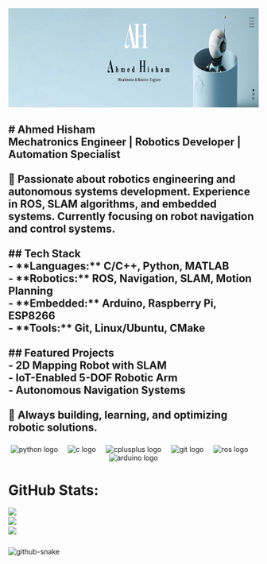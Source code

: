 <div align="center">
 <img height="200" src="LinkedIn Cover 2.png"  /> 
</div>

###

<h2 align="left"># Ahmed Hisham<br>Mechatronics Engineer | Robotics Developer | Automation Specialist<br><br>🤖 Passionate about robotics engineering and autonomous systems development. Experience in ROS, SLAM algorithms, and embedded systems. Currently focusing on robot navigation and control systems.<br><br>## Tech Stack<br>- **Languages:** C/C++, Python, MATLAB<br>- **Robotics:** ROS, Navigation, SLAM, Motion Planning<br>- **Embedded:** Arduino, Raspberry Pi, ESP8266<br>- **Tools:** Git, Linux/Ubuntu, CMake<br><br>## Featured Projects<br>- 2D Mapping Robot with SLAM<br>- IoT-Enabled 5-DOF Robotic Arm<br>- Autonomous Navigation Systems<br><br>🔧 Always building, learning, and optimizing robotic solutions.</h2>

###

<div align="center">
  <img src="https://cdn.jsdelivr.net/gh/devicons/devicon/icons/python/python-original.svg" height="30" alt="python logo"  />
  <img width="12" />
  <img src="https://cdn.jsdelivr.net/gh/devicons/devicon/icons/c/c-original.svg" height="30" alt="c logo"  />
  <img width="12" />
  <img src="https://cdn.jsdelivr.net/gh/devicons/devicon/icons/cplusplus/cplusplus-original.svg" height="30" alt="cplusplus logo"  />
  <img width="12" />
  <img src="https://cdn.jsdelivr.net/gh/devicons/devicon/icons/git/git-original.svg" height="30" alt="git logo"  />
  <img width="12" />
  <img src="https://cdn.simpleicons.org/ros/22314E" height="30" alt="ros logo"  />
  <img width="12" />
  <img src="https://cdn.jsdelivr.net/gh/devicons/devicon/icons/arduino/arduino-original.svg" height="30" alt="arduino logo"  />
</div>

###
# GitHub Stats:
![](https://github-readme-stats.vercel.app/api?username=Ah2022&theme=dark&hide_border=false&include_all_commits=true&count_private=false)<br/>
![](https://github-readme-streak-stats.herokuapp.com/?user=Ah2022&theme=dark&hide_border=false)<br/>
![](https://github-readme-stats.vercel.app/api/top-langs/?username=Ah2022&theme=dark&hide_border=false&include_all_commits=true&count_private=false&layout=compact)

<div align="center">
</div>

###
<picture>
  <source media="(prefers-color-scheme: dark)" srcset="https://raw.githubusercontent.com/tobiasmeyhoefer/tobiasmeyhoefer/output/github-snake-dark.svg" />
  <source media="(prefers-color-scheme: light)" srcset="https://raw.githubusercontent.com/tobiasmeyhoefer/tobiasmeyhoefer/output/github-snake.svg" />
  <img alt="github-snake" src="https://raw.githubusercontent.com/tobiasmeyhoefer/tobiasmeyhoefer/output/github-snake.svg" />
</picture>
